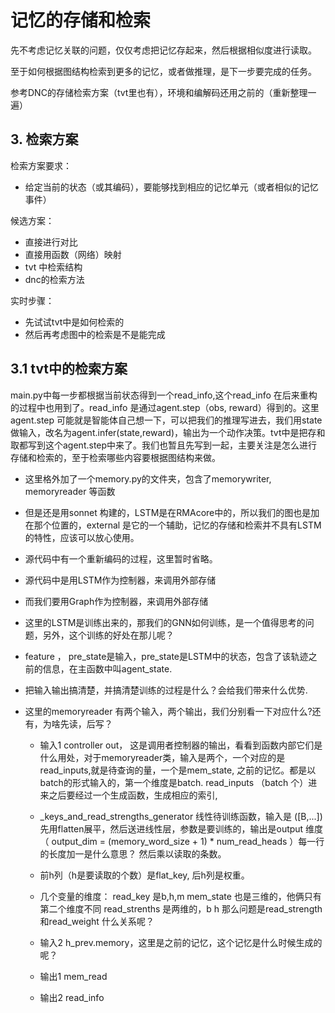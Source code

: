 # 记忆的存储和检索

先不考虑记忆关联的问题，仅仅考虑把记忆存起来，然后根据相似度进行读取。

至于如何根据图结构检索到更多的记忆，或者做推理，是下一步要完成的任务。

参考DNC的存储检索方案（tvt里也有），环境和编解码还用之前的（重新整理一遍）

## 3. 检索方案

检索方案要求：

+ 给定当前的状态（或其编码），要能够找到相应的记忆单元（或者相似的记忆事件）

候选方案：

+ 直接进行对比
+ 直接用函数（网络）映射
+ tvt 中检索结构
+ dnc的检索方法

实时步骤：
+ 先试试tvt中是如何检索的
+ 然后再考虑图中的检索是不是能完成


## 3.1 tvt中的检索方案

main.py中每一步都根据当前状态得到一个read_info,这个read_info 在后来重构的过程中也用到了。read_info 是通过agent.step（obs, reward）得到的。这里agent.step 可能就是智能体自己想一下，可以把我们的推理写进去，我们用state 做输入，改名为agent.infer(state,reward)，输出为一个动作决策。tvt中是把存和取都写到这个agent.step中来了。我们也暂且先写到一起，主要关注是怎么进行存储和检索的，至于检索哪些内容要根据图结构来做。

+ 这里格外加了一个memory.py的文件夹，包含了memorywriter, memoryreader 等函数

+ 但是还是用sonnet 构建的，LSTM是在RMAcore中的，所以我们的图也是加在那个位置的，external 是它的一个辅助，记忆的存储和检索并不具有LSTM的特性，应该可以放心使用。

+ 源代码中有一个重新编码的过程，这里暂时省略。

+ 源代码中是用LSTM作为控制器，来调用外部存储
+ 而我们要用Graph作为控制器，来调用外部存储

+ 这里的LSTM是训练出来的，那我们的GNN如何训练，是一个值得思考的问题，另外，这个训练的好处在那儿呢？

+ feature ， pre_state是输入，pre_state是LSTM中的状态，包含了该轨迹之前的信息，在主函数中叫agent_state.

+ 把输入输出搞清楚，并搞清楚训练的过程是什么？会给我们带来什么优势.

+ 这里的memoryreader 有两个输入，两个输出，我们分别看一下对应什么?还有，为啥先读，后写？
    + 输入1 controller out， 这是调用者控制器的输出，看看到函数内部它们是什么用处，对于memoryreader类，输入是两个，一个对应的是read_inputs,就是待查询的量，一个是mem_state, 之前的记忆。都是以batch的形式输入的，第一个维度是batch.
    read_inputs （batch 个）进来之后要经过一个生成函数，生成相应的索引, 
    + _keys_and_read_strengths_generator 线性待训练函数，输入是 ([B,...])先用flatten展平，然后送进线性层，参数是要训练的，输出是output 维度（ output_dim = (memory_word_size + 1) * num_read_heads ）每一行的长度加一是什么意思？ 然后乘以读取的条数。
    + 前h列（h是要读取的个数）是flat_key, 后h列是权重。
    + 几个变量的维度：
    read_key 是b,h,m
    mem_state 也是三维的，他俩只有第二个维度不同
    read_strenths 是两维的，b h
    那么问题是read_strength和read_weight 什么关系呢？

    + 输入2 h_prev.memory，这里是之前的记忆，这个记忆是什么时候生成的呢？

    + 输出1 mem_read

    + 输出2 read_info



